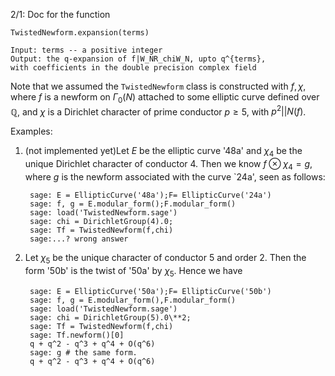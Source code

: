 2/1: Doc for the function

    TwistedNewform.expansion(terms)

    Input: terms -- a positive integer
    Output: the q-expansion of f|W_NR_chiW_N, upto q^{terms},
    with coefficients in the double precision complex field

Note that we assumed the `TwistedNewform` class is constructed
with $f, \chi$, where $f$ is a newform on $\Gamma_0(N)$ attached to some elliptic curve defined over $\mathbb{Q}$, and
$\chi$ is a Dirichlet character of prime conductor $p \geq 5$, with $p^2 || N(f)$.

Examples:

1. (not implemented yet)Let $E$ be the elliptic curve '48a' and $\chi_4$ be the unique Dirichlet character of conductor 4. Then we know $f \otimes \chi_4 = g$, where $g$ is the newform associated with the curve `24a', seen as follows:

        sage: E = EllipticCurve('48a');F= EllipticCurve('24a')
        sage: f, g = E.modular_form();F.modular_form()
        sage: load('TwistedNewform.sage')
        sage: chi = DirichletGroup(4).0;
        sage: Tf = TwistedNewform(f,chi)
        sage:...? wrong answer

2. Let $\chi_5$ be the unique character of conductor 5 and order 2. Then the form '50b' is the twist of '50a' by $\chi_5$. Hence we have


        sage: E = EllipticCurve('50a');F= EllipticCurve('50b')
        sage: f, g = E.modular_form(),F.modular_form()
        sage: load('TwistedNewform.sage')
        sage: chi = DirichletGroup(5).0\**2;
        sage: Tf = TwistedNewform(f,chi)
        sage: Tf.newform()[0]
        q + q^2 - q^3 + q^4 + O(q^6)
        sage: g # the same form.
        q + q^2 - q^3 + q^4 + O(q^6)